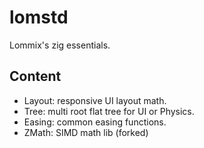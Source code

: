 # lomstd

Lommix's zig essentials.

## Content

- Layout: responsive UI layout math.
- Tree: multi root flat tree for UI or Physics.
- Easing: common easing functions.
- ZMath: SIMD math lib (forked)
